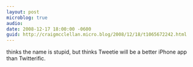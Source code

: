 ```yaml
---
layout: post
microblog: true
audio: 
date: 2008-12-17 18:00:00 -0600
guid: http://craigmcclellan.micro.blog/2008/12/18/t1065672242.html
---
```

thinks the name is stupid, but thinks Tweetie will be a better iPhone app than Twitterific.
